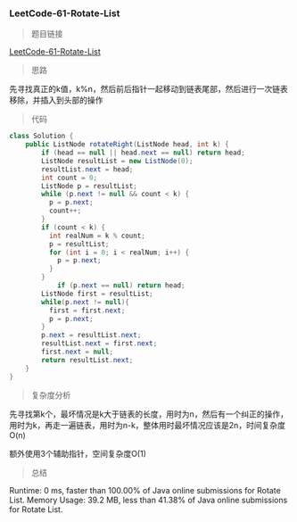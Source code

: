 ### LeetCode-61-Rotate-List

> 题目链接

[LeetCode-61-Rotate-List](https://leetcode.com/problems/rotate-list/)

> 思路

先寻找真正的k值，k%n，然后前后指针一起移动到链表尾部，然后进行一次链表移除，并插入到头部的操作

> 代码

```java
class Solution {
    public ListNode rotateRight(ListNode head, int k) {
        if (head == null || head.next == null) return head;
        ListNode resultList = new ListNode(0);
        resultList.next = head;
        int count = 0;
        ListNode p = resultList;
        while (p.next != null && count < k) {
          p = p.next;
          count++;
        }
        if (count < k) {
          int realNum = k % count;
          p = resultList;
          for (int i = 0; i < realNum; i++) {
            p = p.next;
          }
        }
            if (p.next == null) return head;
        ListNode first = resultList;
        while(p.next != null){
          first = first.next;
          p = p.next;
        }
        p.next = resultList.next;
        resultList.next = first.next;
        first.next = null;
        return resultList.next;
    }
}
```

> 复杂度分析

先寻找第k个，最坏情况是k大于链表的长度，用时为n，然后有一个纠正的操作，用时为k，再走一遍链表，用时为n-k，整体用时最坏情况应该是2n，时间复杂度O(n)

额外使用3个辅助指针，空间复杂度O(1)

> 总结

Runtime: 0 ms, faster than 100.00% of Java online submissions for Rotate List.
Memory Usage: 39.2 MB, less than 41.38% of Java online submissions for Rotate List.
